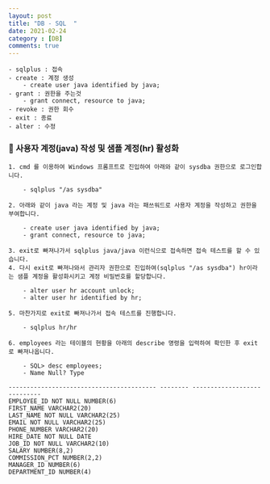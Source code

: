 ```yaml
---
layout: post
title: "DB - SQL  "
date: 2021-02-24
category : [DB]
comments: true
---
```


    - sqlplus : 접속
    - create : 계정 생성
        - create user java identified by java;
    - grant : 권한을 주는것
        - grant connect, resource to java;
    - revoke : 권한 회수
    - exit : 종료
    - alter : 수정

### 🎈 사용자 계정(java) 작성 및 샘플 계정(hr) 활성화

    1. cmd 를 이용하여 Windows 프롬프트로 진입하여 아래와 같이 sysdba 권한으로 로그인합니다.

        - sqlplus "/as sysdba"

    2. 아래와 같이 java 라는 계정 및 java 라는 패쓰워드로 사용자 계정을 작성하고 권한을 부여합니다.

        - create user java identified by java;
        - grant connect, resource to java;

    3. exit로 빠져나가서 sqlplus java/java 이런식으로 접속하면 접속 테스트를 할 수 있습니다.
    4. 다시 exit로 빠져나와서 관리자 권한으로 진입하여(sqlplus "/as sysdba") hr이라는 샘플 계정을 활성화시키고 계정 비밀번호를 할당합니다.

        - alter user hr account unlock;
        - alter user hr identified by hr;

    5. 마찬가지로 exit로 빠져나가서 접속 테스트를 진행합니다.

        - sqlplus hr/hr

    6. employees 라는 테이블의 현황을 아래의 describe 명령을 입력하여 확인한 후 exit로 빠져나옵니다.

        - SQL> desc employees;
        - Name Null? Type
        
    ----------------------------------------- -------- ----------------------------
    EMPLOYEE_ID NOT NULL NUMBER(6)
    FIRST_NAME VARCHAR2(20)
    LAST_NAME NOT NULL VARCHAR2(25)
    EMAIL NOT NULL VARCHAR2(25)
    PHONE_NUMBER VARCHAR2(20)
    HIRE_DATE NOT NULL DATE
    JOB_ID NOT NULL VARCHAR2(10)
    SALARY NUMBER(8,2)
    COMMISSION_PCT NUMBER(2,2)
    MANAGER_ID NUMBER(6)
    DEPARTMENT_ID NUMBER(4)